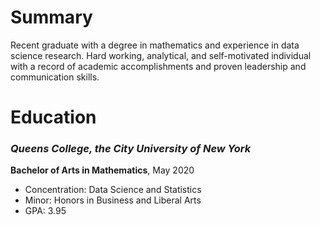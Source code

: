 # Summary
Recent graduate with a degree in mathematics and experience in data science research. Hard working, analytical, and self-motivated individual with a record of academic accomplishments and proven leadership and communication skills.


# Education
### _**Queens College**, the City University of New York_ 
**Bachelor of Arts in Mathematics**, May 2020
* Concentration: Data Science and Statistics
* Minor: Honors in Business and Liberal Arts
* GPA: 3.95
